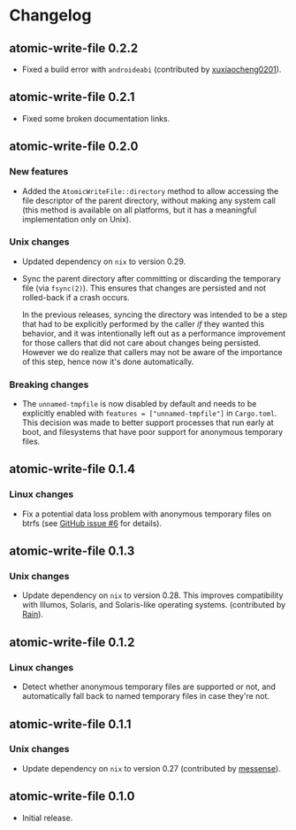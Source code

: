 # Changelog

## atomic-write-file 0.2.2

* Fixed a build error with `androideabi` (contributed by
  [xuxiaocheng0201](https://github.com/andreacorbellini/rust-atomic-write-file/pull/10)).

## atomic-write-file 0.2.1

* Fixed some broken documentation links.

## atomic-write-file 0.2.0

### New features

* Added the `AtomicWriteFile::directory` method to allow accessing the
  file descriptor of the parent directory, without making any system call (this
  method is available on all platforms, but it has a meaningful implementation
  only on Unix).

### Unix changes

* Updated dependency on `nix` to version 0.29.

* Sync the parent directory after committing or discarding the temporary file
  (via `fsync(2)`). This ensures that changes are persisted and not rolled-back
  if a crash occurs.

  In the previous releases, syncing the directory was intended to be a step
  that had to be explicitly performed by the caller *if* they wanted this
  behavior, and it was intentionally left out as a performance improvement for
  those callers that did not care about changes being persisted. However we do
  realize that callers may not be aware of the importance of this step, hence
  now it's done automatically.

### Breaking changes

* The `unnamed-tmpfile` is now disabled by default and needs to be explicitly
  enabled with `features = ["unnamed-tmpfile"]` in `Cargo.toml`. This decision
  was made to better support processes that run early at boot, and filesystems
  that have poor support for anonymous temporary files.

## atomic-write-file 0.1.4

### Linux changes

* Fix a potential data loss problem with anonymous temporary files on btrfs
  (see [GitHub issue
  #6](https://github.com/andreacorbellini/rust-atomic-write-file/issues/6) for
  details).

## atomic-write-file 0.1.3

### Unix changes

* Update dependency on `nix` to version 0.28. This improves compatibility with
  Illumos, Solaris, and Solaris-like operating systems. (contributed by
  [Rain](https://github.com/andreacorbellini/rust-atomic-write-file/pull/5)).

## atomic-write-file 0.1.2

### Linux changes

* Detect whether anonymous temporary files are supported or not, and
  automatically fall back to named temporary files in case they're not.

## atomic-write-file 0.1.1

### Unix changes

* Update dependency on `nix` to version 0.27 (contributed by
  [messense](https://github.com/andreacorbellini/rust-atomic-write-file/pull/2)).

## atomic-write-file 0.1.0

* Initial release.
